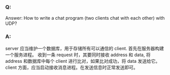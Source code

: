 ### Q:
Answer: How to write a chat program (two clients chat with each other) with UDP?
### A:
server 应当维护一个数据库，用于存储所有可以通信的 client. 首先在服务器构建一个服务进程。
收到一条 request 时，其要同时接收 address 和 data, 将 address 和数据库中每个
client 进行比对，如果比对成功，将 data 发送给它。
client 方面，应当启动接收消息进程。在发送信息时正常发送即可。